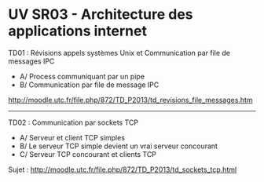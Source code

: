 UV SR03 - Architecture des applications internet
================================================

TD01 : Révisions appels systèmes Unix et Communication par file de messages IPC

- A/ Process communiquant par un pipe 
- B/ Communication par file de message IPC

http://moodle.utc.fr/file.php/872/TD_P2013/td_revisions_file_messages.htm

------------------------------------------------------------------------------------

TD02 : Communication par sockets TCP

- A/ Serveur et client TCP simples
- B/ Le serveur TCP simple devient un vrai serveur concourant
- C/ Serveur TCP concourant et clients TCP

Sujet : http://moodle.utc.fr/file.php/872/TD_P2013/td_sockets_tcp.html